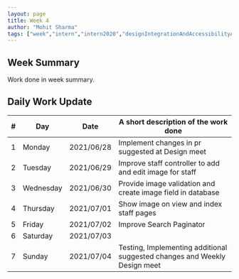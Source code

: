 ```yaml
---
layout: page
title: Week 4
author: "Mohit Sharma"
tags: ["week","intern","intern2020","designIntegrationAndAccessibilityAudit","week#4","eval#1"]
---
```


## Week Summary

 
Work done in week summary.

## Daily Work Update

|\#|Day|Date|A short description of the work done|  
|---	|---	|---	|---	|  
|1   	| Monday 	|   2021/06/28	| Implement changes in pr suggested at Design meet |  
|2   	| Tuesday  	|   2021/06/29	| Improve staff controller to add and edit image for staff	|  
|3   	| Wednesday  	|  2021/06/30 	| Provide image validation and create image field in database |  
|4   	| Thursday  	|   2021/07/01	| Show image on view and index staff pages |  
|5   	| Friday  	|   2021/07/02	| Improve Search Paginator |  
|6   	| Saturday  	|   2021/07/03	| 	|  
|7   	| Sunday  	|   2021/07/04	| Testing, Implementing additional suggested changes and Weekly Design meet |  
